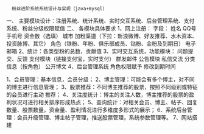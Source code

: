       粉丝进阶系统系统设计与实现（java+mysql）

一、  主要模块设计：注册系统、统计系统、实时交互系统、后台管理系统、支付系统、粉丝分级权限赋值
二、 各模块具体要求
1、网上注册：
字段：
姓名
QQ号
手机号
资金数（选填）
城市
加粉渠道（下拉：新浪微博、好友推荐、水木资本、投资脉博、其它）
角色（铁粉、年粉、俱乐部成员、钻粉、金粉及到期日）
电子邮箱
2、统计：各类型粉的总数，贡献值
3、实时交互系统，功能模块：
问题提交、反馈
支付模块（链接支付宝，实时支付）
群发邮件
公告模块
私信交流
分类信息（按角色）
公开博文
4、后台管理系统
角色权限赋予
修改到期时间




1、会员管理：基本信息，会员分级；
2、博主管理：可能会有多个博主，对不同的博主进行信息管理；
3、股票推荐：不同博主推荐的股票，按照不同级别或特征的会员进行主动                                               推荐；
4、关注度统计：博主的关注人数，博主推荐的股票的盈利状况可进行相关排序形成热点；
5、查询统计：对相关会员、博主、帖子、回复数量、股票数量，资金量、盈利情况进行多维度多形式的展示；
6、系统后台管理：会员升级管理、博主帖子管理，推送股票管理，系统参数管理等。
7、网站搭建


